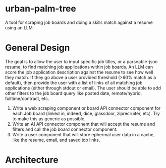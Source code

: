 # urban-palm-tree
A tool for scraping job boards and doing a skills match against a resume using an LLM. 

# General Design
The goal is to allow the user to input specific job titles, or a parseable-json resume, to find matching job applications within job boards. An LLM can score the job application description against the resume to see how well they match. If they go above a user provided threshold (>60% match as a default), then provide the user with a list of links of all matching job applications (either through stdout or email). The user should be able to add other filters to the job board query like posted date, remote/hybrid, fulltime/contract, etc.

1. Write a web scraping component or board API connector component for each Job board (linked in, indeed, dice, glassdoor, ziprecruiter, etc). Try to make this as generic as possible. 
2. Write an AI API connector component that will accept the resume and filters and call the job board connector component.
3. Write a user component that will store ephermal user data in a cache, like the resume, email, and saved job links.

# Architecture
